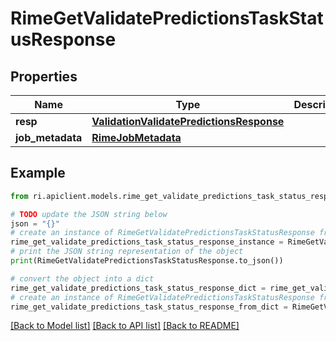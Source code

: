 # RimeGetValidatePredictionsTaskStatusResponse


## Properties

Name | Type | Description | Notes
------------ | ------------- | ------------- | -------------
**resp** | [**ValidationValidatePredictionsResponse**](ValidationValidatePredictionsResponse.md) |  | [optional] 
**job_metadata** | [**RimeJobMetadata**](RimeJobMetadata.md) |  | [optional] 

## Example

```python
from ri.apiclient.models.rime_get_validate_predictions_task_status_response import RimeGetValidatePredictionsTaskStatusResponse

# TODO update the JSON string below
json = "{}"
# create an instance of RimeGetValidatePredictionsTaskStatusResponse from a JSON string
rime_get_validate_predictions_task_status_response_instance = RimeGetValidatePredictionsTaskStatusResponse.from_json(json)
# print the JSON string representation of the object
print(RimeGetValidatePredictionsTaskStatusResponse.to_json())

# convert the object into a dict
rime_get_validate_predictions_task_status_response_dict = rime_get_validate_predictions_task_status_response_instance.to_dict()
# create an instance of RimeGetValidatePredictionsTaskStatusResponse from a dict
rime_get_validate_predictions_task_status_response_from_dict = RimeGetValidatePredictionsTaskStatusResponse.from_dict(rime_get_validate_predictions_task_status_response_dict)
```
[[Back to Model list]](../README.md#documentation-for-models) [[Back to API list]](../README.md#documentation-for-api-endpoints) [[Back to README]](../README.md)

